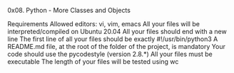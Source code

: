 0x08. Python - More Classes and Objects

Requirements
Allowed editors: vi, vim, emacs
All your files will be interpreted/compiled on Ubuntu 20.04
All your files should end with a new line
The first line of all your files should be exactly #!/usr/bin/python3
A README.md file, at the root of the folder of the project, is mandatory
Your code should use the pycodestyle (version 2.8.*)
All your files must be executable
The length of your files will be tested using wc
